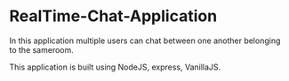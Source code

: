 # RealTime-Chat-Application

In this application multiple users can chat between one another belonging to the sameroom.

This application is built using NodeJS, express, VanillaJS.
